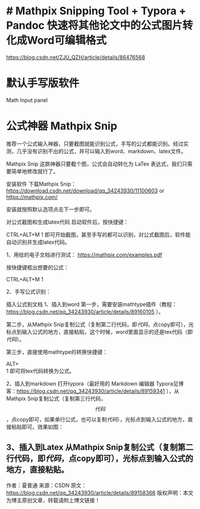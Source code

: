 
# # Mathpix Snipping Tool + Typora + Pandoc 快速将其他论文中的公式图片转化成Word可编辑格式





https://blog.csdn.net/ZJU_QZH/article/details/86476568


# 默认手写版软件
Math Input panel







# 公式神器 Mathpix Snip



推荐一个公式输入神器，只要截图就能识别公式，手写的公式都能识别。经过实测，几乎没有识别不出的公式，并可以输入到word、markdown、latex文件。

Mathpix Snip 这款神器只要截个图，公式会自动转化为 LaTex 表达式，我们只需要简单地修改就行了。

安装软件
下载Mathpix Snip：
https://download.csdn.net/download/qq_34243930/11100603
or
https://mathpix.com/

安装就按照默认选项点击下一步即可。

对公式截图和生成latex代码
启动软件后，按快捷键：

CTRL+ALT+M
1
即可开始截图，甚至手写的都可以识别，对公式截图后，软件能自动识别并生成latex代码。

1、用给的电子文档进行测试：
https://mathpix.com/examples.pdf


按快捷键框出想要的公式：

CTRL+ALT+M
1



2、手写公式识别：



插入公式到文档
1、插入到word
第一步，需要安装mathtype插件（教程：https://blog.csdn.net/qq_34243930/article/details/89160105 ）。

第二步，从Mathpix Snip复制公式（复制第二行代码，即$代码$，点copy即可），光标点到输入公式的地方，直接粘贴，这个时候，word里面显示的还是tex代码（即$代码$）。


第三步，直接使用mathtype的转换快捷键：

ALT+\
1
即可将tex代码转换为公式。


2、插入到markdown
打开typora（最好用的 Markdown 编辑器 Typora见博客：https://blog.csdn.net/qq_34243930/article/details/89159341 ），从Mathpix Snip复制公式（复制第三行代码，$$代码$$，点copy即可，如果单行公式，也可以复制$代码$），光标点到输入公式的地方，直接粘贴即可。效果如图：


3、插入到Latex
从Mathpix Snip复制公式（复制第二行代码，即$代码$，点copy即可），光标点到输入公式的地方，直接粘贴。
--------------------- 
作者：夏普通 
来源：CSDN 
原文：https://blog.csdn.net/qq_34243930/article/details/89158366 
版权声明：本文为博主原创文章，转载请附上博文链接！






























